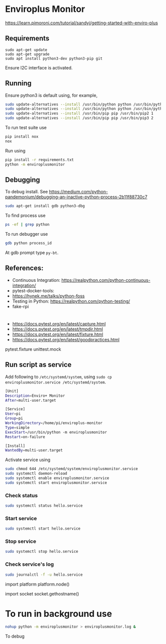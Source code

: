 # Enviroplus Monitor

https://learn.pimoroni.com/tutorial/sandyj/getting-started-with-enviro-plus

## Requirements

```
sudo apt-get update
sudo apt-get upgrade
sudo apt install python3-dev python3-pip git
```

Ensure I2C interface is activated.

## Running

Ensure python3 is default using, for example,

```bash
sudo update-alternatives --install /usr/bin/python python /usr/bin/python2.7 1
sudo update-alternatives --install /usr/bin/python python /usr/bin/python3.7 2
sudo update-alternatives --install /usr/bin/pip pip /usr/bin/pip2 1
sudo update-alternatives --install /usr/bin/pip pip /usr/bin/pip3 2
```

To run test suite use

```bash
pip install nox
nox
```

Run using

```bash
pip install -r requirements.txt
python -m enviroplusmonitor
```

## Debugging

To debug install. See https://medium.com/python-pandemonium/debugging-an-inactive-python-process-2b11f88730c7

```bash
sudo apt-get install gdb python3-dbg
```

To find process use

```bash
ps -ef | grep python
```

To run debugger use

```bash
gdb python process_id
```

At gdb prompt type `py-bt`.


## References:

* Continuous Integration: https://realpython.com/python-continuous-integration/
* pytest-docker-tools:
* https://hynek.me/talks/python-foss
* Testing in Python: https://realpython.com/python-testing/
* fake-rpi


#
* https://docs.pytest.org/en/latest/capture.html
* https://docs.pytest.org/en/latest/tmpdir.html
* https://docs.pytest.org/en/latest/fixture.html
* https://docs.pytest.org/en/latest/goodpractices.html

pytest.fixture
unittest.mock

## Run script as service

Add following to `/etc/systemd/system`, using `sudo cp enviroplusmonitor.service /etc/systemd/system`.

```bash
[Unit]
Description=Enviro+ Monitor
After=multi-user.target

[Service]
User=pi
Group=pi
WorkingDirectory=/home/pi/enviroplus-monitor
Type=simple
ExecStart=/usr/bin/python -m enviroplusmonitor
Restart=on-failure

[Install]
WantedBy=multi-user.target
```

Activate service using

```bash
sudo chmod 644 /etc/systemd/system/enviroplusmonitor.service
sudo systemctl daemon-reload
sudo systemctl enable enviroplusmonitor.service
sudo systemctl start enviroplusmonitor.service
```

### Check status

```bash
sudo systemctl status hello.service
```

### Start service

```bash
sudo systemctl start hello.service
```

### Stop service

```bash
sudo systemctl stop hello.service
```

### Check service's log

```bash
sudo journalctl -f -u hello.service
```


import platform
platform.node()

import socket
socket.gethostname()

# To run in background use

```bash
nohup python -m enviroplusmonitor > enviroplusmonitor.log &
```

To debug

```
